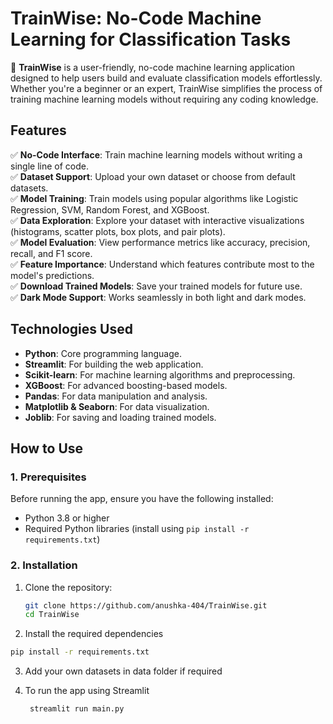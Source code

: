 # TrainWise: No-Code Machine Learning for Classification Tasks

🚀 **TrainWise** is a user-friendly, no-code machine learning application designed to help users build and evaluate classification models effortlessly. Whether you're a beginner or an expert, TrainWise simplifies the process of training machine learning models without requiring any coding knowledge.



## Features

✅ **No-Code Interface**: Train machine learning models without writing a single line of code.  
✅ **Dataset Support**: Upload your own dataset or choose from default datasets.  
✅ **Model Training**: Train models using popular algorithms like Logistic Regression, SVM, Random Forest, and XGBoost.  
✅ **Data Exploration**: Explore your dataset with interactive visualizations (histograms, scatter plots, box plots, and pair plots).  
✅ **Model Evaluation**: View performance metrics like accuracy, precision, recall, and F1 score.  
✅ **Feature Importance**: Understand which features contribute most to the model's predictions.  
✅ **Download Trained Models**: Save your trained models for future use.  
✅ **Dark Mode Support**: Works seamlessly in both light and dark modes.  



## Technologies Used

- **Python**: Core programming language.  
- **Streamlit**: For building the web application.  
- **Scikit-learn**: For machine learning algorithms and preprocessing.  
- **XGBoost**: For advanced boosting-based models.  
- **Pandas**: For data manipulation and analysis.  
- **Matplotlib & Seaborn**: For data visualization.  
- **Joblib**: For saving and loading trained models.  



## How to Use

### 1. Prerequisites
Before running the app, ensure you have the following installed:
- Python 3.8 or higher
- Required Python libraries (install using `pip install -r requirements.txt`)

### 2. Installation
1. Clone the repository:
   ```bash
   git clone https://github.com/anushka-404/TrainWise.git
   cd TrainWise
   ```
2. Install the required dependencies
  ```bash
  pip install -r requirements.txt
  ```
3. Add your own datasets in data folder if required

4. To run the app using Streamlit
   ```bash 
    streamlit run main.py
   ```
  
